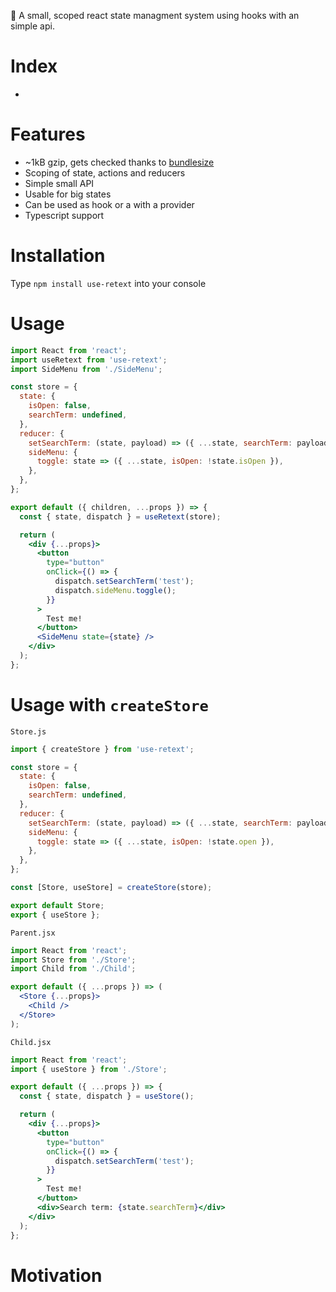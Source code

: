 🔐 A small, scoped react state managment system using hooks with an simple api.

# Index
*

# Features
* ~1kB gzip, gets checked thanks to [bundlesize](https://github.com/siddharthkp/bundlesize)
* Scoping of state, actions and reducers
* Simple small API
* Usable for big states
* Can be used as hook or a with a provider
* Typescript support

# Installation
Type `npm install use-retext` into your console

# Usage
```jsx
import React from 'react';
import useRetext from 'use-retext';
import SideMenu from './SideMenu';

const store = {
  state: {
    isOpen: false,
    searchTerm: undefined,
  },
  reducer: {
    setSearchTerm: (state, payload) => ({ ...state, searchTerm: payload }),
    sideMenu: {
      toggle: state => ({ ...state, isOpen: !state.isOpen }),
    },
  },
};

export default ({ children, ...props }) => {
  const { state, dispatch } = useRetext(store);

  return (
    <div {...props}>
      <button
        type="button"
        onClick={() => {
          dispatch.setSearchTerm('test');
          dispatch.sideMenu.toggle();
        }}
      >
        Test me!
      </button>
      <SideMenu state={state} />
    </div>
  );
};
```

# Usage with `createStore`
`Store.js`
```js
import { createStore } from 'use-retext';

const store = {
  state: {
    isOpen: false,
    searchTerm: undefined,
  },
  reducer: {
    setSearchTerm: (state, payload) => ({ ...state, searchTerm: payload }),
    sideMenu: {
      toggle: state => ({ ...state, isOpen: !state.open }),
    },
  },
};

const [Store, useStore] = createStore(store);

export default Store;
export { useStore };
```

`Parent.jsx`
```jsx
import React from 'react';
import Store from './Store';
import Child from './Child';

export default ({ ...props }) => (
  <Store {...props}>
    <Child />
  </Store>
);
```

`Child.jsx`
```jsx
import React from 'react';
import { useStore } from './Store';

export default ({ ...props }) => {
  const { state, dispatch } = useStore();

  return (
    <div {...props}>
      <button
        type="button"
        onClick={() => {
          dispatch.setSearchTerm('test');
        }}
      >
        Test me!
      </button>
      <div>Search term: {state.searchTerm}</div>
    </div>
  );
};
```

# Motivation
